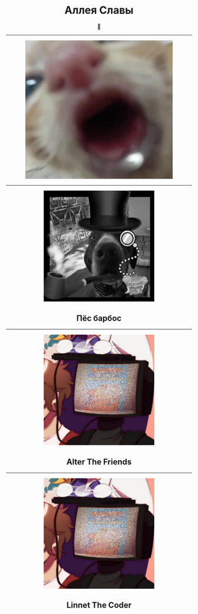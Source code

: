 <h1 align="center">Аллея Славы</h1>

<p align="center">
  <b>🐗</b><br>
</p>

---

<p align="center">
  <img src="./pic/water_cat.png" width="400"/>
</p>

---
<p align="center">
  <img src="./pic/pes_barbos.jpg" width="300"/>
</p>

<h2 align="center">Пёс барбос</h2>


---
<p align="center">
  <img src="./pic/alter.jpg" width="300"/>
</p>

<h2 align="center">Alter The Friends</h2>


---
<p align="center">
  <img src="./pic/alter.jpg" width="300"/>
</p>

<h2 align="center">Linnet The Coder</h2>


